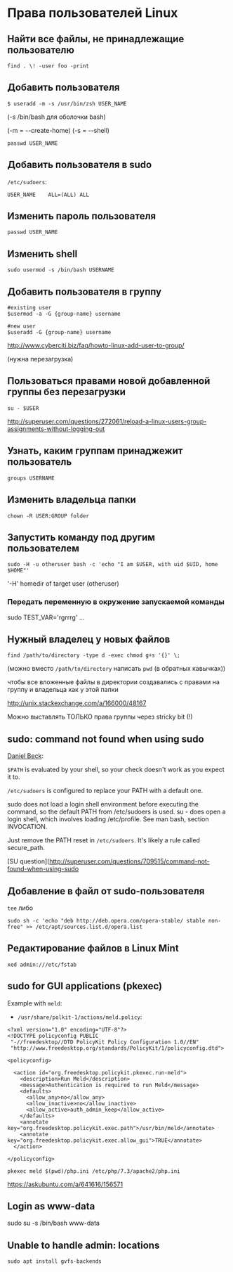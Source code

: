 # Права пользователей Linux

## Найти все файлы, не принадлежащие пользователю

`find . \! -user foo -print`

## Добавить пользователя

`$ useradd -m -s /usr/bin/zsh USER_NAME`

(-s /bin/bash для оболочки bash)

(-m = --create-home)
(-s = --shell)

    passwd USER_NAME

## Добавить пользователя в sudo

`/etc/sudoers`:

    USER_NAME    ALL=(ALL) ALL

## Изменить пароль пользователя

    passwd USER_NAME

## Изменить shell

    sudo usermod -s /bin/bash USERNAME

## Добавить пользователя в группу

    #existing user
    $usermod -a -G {group-name} username

    #new user
    $useradd -G {group-name} username

http://www.cyberciti.biz/faq/howto-linux-add-user-to-group/

(нужна перезагрузка)

## Пользоваться правами новой добавленной группы без перезагрузки

	su - $USER

http://superuser.com/questions/272061/reload-a-linux-users-group-assignments-without-logging-out

## Узнать, каким группам принаджежит пользователь

`groups USERNAME`

## Изменить владельца папки

    chown -R USER:GROUP folder

## Запустить команду под другим пользователем

`sudo -H -u otheruser bash -c 'echo "I am $USER, with uid $UID, home $HOME"'`

'-H' homedir of target user (otheruser)

### Передать переменную в окружение запускаемой команды

sudo TEST_VAR='rgrrrg' ...

## Нужный владелец у новых файлов

`find /path/to/directory -type d -exec chmod g+s '{}' \;`

(можно вместо `/path/to/directory` написать `pwd` (в обратных кавычках))

чтобы все вложенные файлы в директории создавались с правами на группу и владельца как у этой папки

http://unix.stackexchange.com/a/166000/48167

Можно выставлять ТОЛЬКО права группы через stricky bit (!)

## sudo: command not found when using sudo

[Daniel Beck](http://superuser.com/users/22317/daniel-beck):

`$PATH` is evaluated by your shell, so your check doesn't work as you expect it to.

`/etc/sudoers` is configured to replace your PATH with a default one.

sudo does not load a login shell environment before executing the command, so the default PATH from /etc/sudoers is used. su - does open a login shell, which involves loading /etc/profile. See man bash, section INVOCATION.

Just remove the PATH reset in `/etc/sudoers`. It's likely a rule called secure_path.

[SU question](http://superuser.com/questions/709515/command-not-found-when-using-sudo

## Добавление в файл от sudo-пользователя

`tee` либо

`sudo sh -c 'echo "deb http://deb.opera.com/opera-stable/ stable non-free" >> /etc/apt/sources.list.d/opera.list`

## Редактирование файлов в Linux Mint

`xed admin:///etc/fstab`



## sudo for GUI applications (pkexec)

Example with `meld`:

+ `/usr/share/polkit-1/actions/meld.policy`:

```
<?xml version="1.0" encoding="UTF-8"?>
<!DOCTYPE policyconfig PUBLIC
 "-//freedesktop//DTD PolicyKit Policy Configuration 1.0//EN"
 "http://www.freedesktop.org/standards/PolicyKit/1/policyconfig.dtd">

<policyconfig>

  <action id="org.freedesktop.policykit.pkexec.run-meld">
    <description>Run Meld</description>
    <message>Authentication is required to run Meld</message>
    <defaults>
      <allow_any>no</allow_any>
      <allow_inactive>no</allow_inactive>
      <allow_active>auth_admin_keep</allow_active>
    </defaults>
    <annotate key="org.freedesktop.policykit.exec.path">/usr/bin/meld</annotate>
    <annotate key="org.freedesktop.policykit.exec.allow_gui">TRUE</annotate>
  </action>

</policyconfig>
```


`pkexec meld $(pwd)/php.ini /etc/php/7.3/apache2/php.ini`

https://askubuntu.com/a/641616/156571

## Login as www-data

sudo su -s /bin/bash www-data

## Unable to handle admin: locations

`sudo apt install gvfs-backends`

